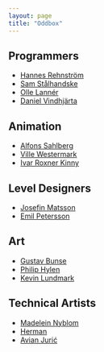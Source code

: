 ```yaml
---
layout: page
title: "Oddbox"
---
```


## Programmers
- [Hannes Rehnström](https://hannesrehnstrom.com/)
- [Sam Stålhandske](https://www.samstalhandske.com/)
- [Olle Lannér](https://www.ollelanner.com/)
- [Daniel Vindhjärta](http://www.vindhjarta.eu/)

## Animation
- [Alfons Sahlberg](https://alfonssahlberg.myportfolio.com/)
- [Ville Westermark](https://villewestermark.com/)
- [Ivar Roxner Kinny](https://ivarkinny.myportfolio.com/)

## Level Designers
- [Josefin Matsson](https://www.josefinmatsson.com/)
- [Emil Petersson](https://www.emilpetersson.com/)

## Art
- [Gustav Bunse](https://gustavbunse.artstation.com/)
- [Philip Hylen](https://philiphylen.artstation.com/)
- [Kevin Lundmark](https://kevinlundmark.com/)

## Technical Artists
- [Madelein Nyblom](https://www.madeleinnyblom.com/)
- [Herman]()
- [Avian Jurić]()
